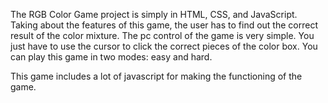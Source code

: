 The RGB Color Game project is simply in HTML, CSS, and JavaScript. Taking about the features of this game, the user has to find out the correct result of the color mixture. The pc control of the game is very simple. You just have to use the cursor to click the correct pieces of the color box. You can play this game in two modes: easy and hard.

This game includes a lot of javascript for making the functioning of the game.

